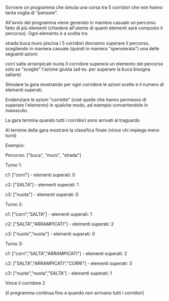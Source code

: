 Scrivere un programma che simula una corsa tra 5 corridori che non hanno tanta voglia di "pensare".

All'avvio del programma viene generato in maniera casuale un percorso fatto di più elementi (chiedere all'utente di quanti elementi sarà composto il percorso). Ogni elemento è a scelta tra:

strada
buca
muro
piscina
I 5 corridori dovranno superare il percorso, scegliendo in maniera casuale (quindi in maniera "spensierata") una delle seguenti azioni:

corri
salta
arrampicati
nuota
Il corridore supererà un elemento del percorso solo se "sceglie" l'azione giusta (ad es. per superare la buca bisogna saltare)

Simulare la gara mostrando per ogni corridore le azioni scelte e il numero di elementi superati.

Evidenziare le azioni "corrette" (cioè quelle che hanno permesso di superare l'elemento) in qualche modo, ad esempio convertendole in maiuscolo.

La gara termina quando tutti i corridori sono arrivati al traguardo

Al termine della gara mostrare la classifica finale (vince chi impiega meno turni)

Esempio:

Percorso: ["buca", "muro", "strada"]

Turno 1:

c1: ["corri"] - elementi superati: 0

c2: ["SALTA"] - elementi superati: 1

c3: ["nuota"] - elementi superati: 0

Turno 2:

c1: ["corri","SALTA"] - elementi superati: 1

c2: ["SALTA","ARRAMPICATI"] - elementi superati: 2

c3: ["nuota","nuota"] - elementi superati: 0

Turno 3:

c1: ["corri","SALTA","ARRAMPICATI"] - elementi superati: 2

c2: ["SALTA","ARRAMPICATI","CORRI"] - elementi superati: 3

c3: ["nuota","nuota","SALTA"] - elementi superati: 1

Vince il corridore 2

(il programma continua fino a quando non arrivano tutti i corridori)